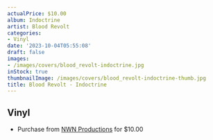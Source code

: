 ```yaml
---
actualPrice: $10.00
album: Indoctrine
artist: Blood Revolt
categories:
- Vinyl
date: '2023-10-04T05:55:08'
draft: false
images:
- /images/covers/blood_revolt-indoctrine.jpg
inStock: true
thumbnailImage: /images/covers/blood_revolt-indoctrine-thumb.jpg
title: Blood Revolt - Indoctrine
---
```


## Vinyl
* Purchase from [NWN Productions](http://shop.nwnprod.com/index.php?route=product/product&path=75&product_id=40952&sort=pd.name&order=ASC) for $10.00

